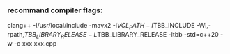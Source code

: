 ### recommand compiler flags: 
clang++ -I/usr/local/include -mavx2 -I$VCL_PATH -I$TBB_INCLUDE -Wl,-rpath,$TBB_LIBRARY_RELEASE -L$TBB_LIBRARY_RELEASE -ltbb -std=c++20 -w -o xxx xxx.cpp

